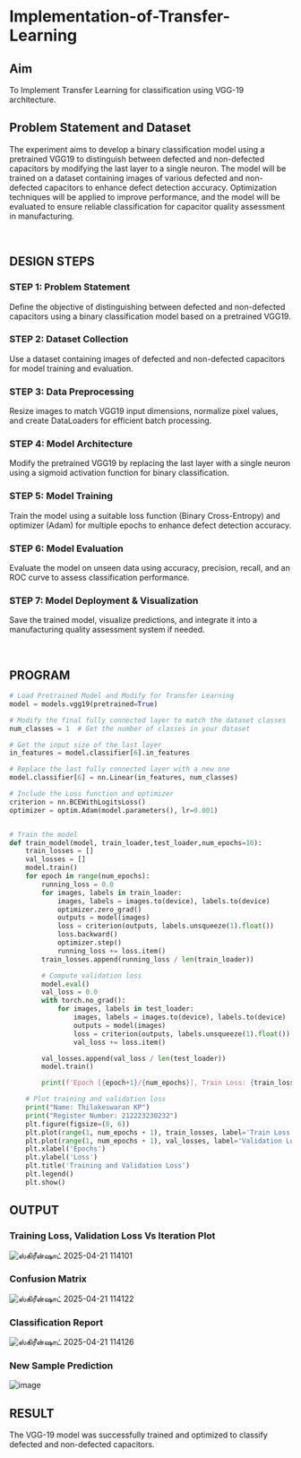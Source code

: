 # Implementation-of-Transfer-Learning
## Aim
To Implement Transfer Learning for classification using VGG-19 architecture.
## Problem Statement and Dataset
The experiment aims to develop a binary classification model using a pretrained VGG19 to distinguish between defected and non-defected capacitors by modifying the last layer to a single neuron. The model will be trained on a dataset containing images of various defected and non-defected capacitors to enhance defect detection accuracy. Optimization techniques will be applied to improve performance, and the model will be evaluated to ensure reliable classification for capacitor quality assessment in manufacturing.

<br>

## DESIGN STEPS
### STEP 1: Problem Statement  
Define the objective of distinguishing between defected and non-defected capacitors using a binary classification model based on a pretrained VGG19.  

### STEP 2: Dataset Collection  
Use a dataset containing images of defected and non-defected capacitors for model training and evaluation.  

### STEP 3: Data Preprocessing  
Resize images to match VGG19 input dimensions, normalize pixel values, and create DataLoaders for efficient batch processing.  

### STEP 4: Model Architecture  
Modify the pretrained VGG19 by replacing the last layer with a single neuron using a sigmoid activation function for binary classification.  

### STEP 5: Model Training  
Train the model using a suitable loss function (Binary Cross-Entropy) and optimizer (Adam) for multiple epochs to enhance defect detection accuracy.  

### STEP 6: Model Evaluation  
Evaluate the model on unseen data using accuracy, precision, recall, and an ROC curve to assess classification performance.  

### STEP 7: Model Deployment & Visualization  
Save the trained model, visualize predictions, and integrate it into a manufacturing quality assessment system if needed.

<br>

## PROGRAM
```python
# Load Pretrained Model and Modify for Transfer Learning
model = models.vgg19(pretrained=True)

# Modify the final fully connected layer to match the dataset classes
num_classes = 1  # Get the number of classes in your dataset

# Get the input size of the last layer
in_features = model.classifier[6].in_features

# Replace the last fully connected layer with a new one
model.classifier[6] = nn.Linear(in_features, num_classes)

# Include the Loss function and optimizer
criterion = nn.BCEWithLogitsLoss()
optimizer = optim.Adam(model.parameters(), lr=0.001)


# Train the model
def train_model(model, train_loader,test_loader,num_epochs=10):
    train_losses = []
    val_losses = []
    model.train()
    for epoch in range(num_epochs):
        running_loss = 0.0
        for images, labels in train_loader:
            images, labels = images.to(device), labels.to(device)
            optimizer.zero_grad()
            outputs = model(images)
            loss = criterion(outputs, labels.unsqueeze(1).float())
            loss.backward()
            optimizer.step()
            running_loss += loss.item()
        train_losses.append(running_loss / len(train_loader))

        # Compute validation loss
        model.eval()
        val_loss = 0.0
        with torch.no_grad():
            for images, labels in test_loader:
                images, labels = images.to(device), labels.to(device)
                outputs = model(images)
                loss = criterion(outputs, labels.unsqueeze(1).float())
                val_loss += loss.item()

        val_losses.append(val_loss / len(test_loader))
        model.train()

        print(f'Epoch [{epoch+1}/{num_epochs}], Train Loss: {train_losses[-1]:.4f}, Validation Loss: {val_losses[-1]:.4f}')

    # Plot training and validation loss
    print("Name: Thilakeswaran KP")
    print("Register Number: 212223230232")
    plt.figure(figsize=(8, 6))
    plt.plot(range(1, num_epochs + 1), train_losses, label='Train Loss', marker='o')
    plt.plot(range(1, num_epochs + 1), val_losses, label='Validation Loss', marker='s')
    plt.xlabel('Epochs')
    plt.ylabel('Loss')
    plt.title('Training and Validation Loss')
    plt.legend()
    plt.show()
```

## OUTPUT
### Training Loss, Validation Loss Vs Iteration Plot
![ஸ்கிரீன்ஷாட் 2025-04-21 114101](https://github.com/user-attachments/assets/1cf48438-86a3-47f0-9ce4-aa48093107e4)

### Confusion Matrix

![ஸ்கிரீன்ஷாட் 2025-04-21 114122](https://github.com/user-attachments/assets/4be53eb0-435d-4fb7-bf6c-df65e888af9a)

### Classification Report
![ஸ்கிரீன்ஷாட் 2025-04-21 114126](https://github.com/user-attachments/assets/4a1d3aa3-0bc7-489a-a65f-c70102875670)


### New Sample Prediction
![image](https://github.com/user-attachments/assets/eb7c4caf-a5f6-44b3-90e0-8f8e69066d06)



## RESULT
The VGG-19 model was successfully trained and optimized to classify defected and non-defected capacitors.

